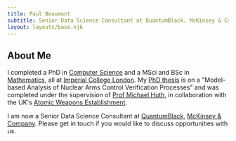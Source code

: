 ```yaml
---
title: Paul Beaumont
subtitle: Senior Data Science Consultant at QuantumBlack, McKinsey & Company
layout: layouts/base.njk
---
```


## About Me

I completed a PhD in <a href="http://www.imperial.ac.uk/computing">Computer Science</a> and a MSci and BSc in <a href="http://www.imperial.ac.uk/mathematics">Mathematics</a>, all at <a href="https://www.imperial.ac.uk">Imperial College London</a>. My <a href="http://hdl.handle.net/10044/1/54653">PhD thesis</a> is on a "Model-based Analysis of Nuclear Arms Control Verification Processes" and was completed under the supervision of <a href="https://www.doc.ic.ac.uk/~mrh/">Prof Michael Huth</a>, in collaboration with the UK's <a href="http://www.awe.co.uk/">Atomic Weapons Establishment</a>.

I am now a Senior Data Science Consultant at <a href="https://www.quantumblack.com/">QuantumBlack</a>, <a href="https://www.mckinsey.com/">McKinsey & Company</a>. Please get in touch if you would like to discuss opportunities with us.







